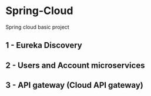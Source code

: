 # Spring-Cloud
Spring cloud basic project

## 1 - Eureka Discovery
## 2 - Users and Account microservices
## 3 - API gateway (Cloud API gateway)
